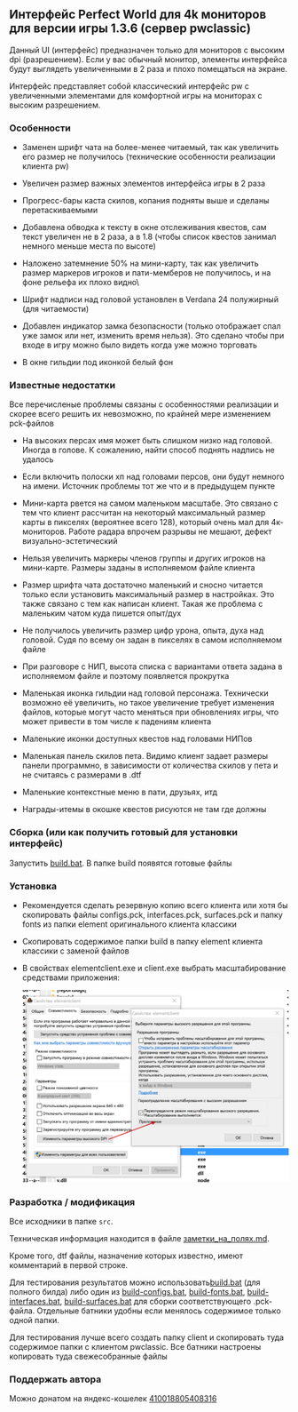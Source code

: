 ## Интерфейс Perfect World для 4k мониторов для версии игры 1.3.6 (сервер pwclassic)

Данный UI (интерфейс) предназначен только для мониторов с высоким dpi (разрешением).
Если у вас обычный монитор, элементы интерфейса будут выглядеть увеличенными в 
2 раза и плохо помещаться на экране.

Интерфейс представляет собой классический интерфейс pw с увеличенными элементами
для комфортной игры на мониторах с высоким разрешением.

### Особенности

  * Заменен шрифт чата на более-менее читаемый, так как увеличить его размер 
    не получилось (технические особенности реализации клиента pw)
    
  * Увеличен размер важных элементов интерфейса игры в 2 раза

  * Прогресс-бары каста скилов, копания подняты выше и сделаны перетаскиваемыми

  * Добавлена обводка к тексту в окне отслеживания квестов, сам текст увеличен не 
    в 2 раза, а в 1.8 (чтобы список квестов занимал немного меньше места по высоте)
    
  * Наложено затемнение 50% на мини-карту, так как увеличить размер маркеров игроков
    и пати-мемберов не получилось, и на фоне рельефа их плохо видно\
    
  * Шрифт надписи над головой установлен в Verdana 24 полужирный (для читаемости)

  * Добавлен индикатор замка безопасности (только отображает спал уже замок или нет, изменить
    время нельзя). Это сделано чтобы при входе в игру можно было видеть когда уже можно торговать
    
  * В окне гильдии под иконкой белый фон

### Известные недостатки

Все перечисленые проблемы связаны с особенностями реализации и скорее всего решить
их невозможно, по крайней мере изменением pck-файлов

  * На высоких персах имя может быть слишком низко над головой. Иногда в голове.
    К сожалению, найти способ поднять надпись не удалось
    
  * Если включить полоски хп над головами персов, они будут немного на имени.
    Источник проблемы тот же что и в предыдущем пункте

  * Мини-карта рвется на самом маленьком масштабе. Это связано с тем что клиент 
    рассчитан на некоторый максимальный размер карты в пикселях (вероятнее 
    всего 128), который очень мал для 4к-мониторов. Работе радара впрочем
    разрывы не мешают, дефект визуально-эстетический
    
  * Нельзя увеличить маркеры членов группы и других игроков на мини-карте. Размеры
  заданы в исполняемом файле клиента
    
  * Размер шрифта чата достаточно маленький и сносно читается только если установить 
    максимальный размер в настройках. Это также связано с тем как написан клиент. 
    Такая же проблема с маленьким чатом куда пишется опыт/дух
    
  * Не получилось увеличить размер цифр урона, опыта, духа над головой. Судя по всему 
    он задан в пикселях в самом исполняемом файле 
    
  * При разговоре с НИП, высота списка с вариантами ответа задана в исполняемом 
    файле и поэтому появляется прокрутка
    
  * Маленькая иконка гильдии над головой персонажа. Технически возможно её увеличить,
    но такое увеличение требует изменения файлов, которые могут часто меняться
    при обновлениях игры, что может привести в том числе к падениям клиента
    
  * Маленькие иконки доступных квестов над головами НИПов

  * Маленькая панель скилов пета. Видимо клиент задает размеры панели программно,
  в зависимости от количества скилов у пета и не считаясь с размерами в .dtf
    
  * Маленькие контекстные меню в пати, друзьях, итд

  * Награды-итемы в окошке квестов рисуются не там где должны
    
  

### Сборка (или как получить готовый для установки интерфейс)

Запустить [build.bat](build.bat). В папке build появятся готовые файлы

### Установка

  * Рекомендуется сделать резервную копию всего клиента или хотя бы скопировать файлы 
    configs.pck, interfaces.pck, surfaces.pck и папку fonts из папки element оригинального 
    клиента классики
    
  * Скопировать содержимое папки build в папку element клиента классики с заменой файлов

  * В свойствах elementclient.exe и client.exe выбрать масштабирование средствами 
    приложения:
    
    ![screenshot](dpi_instr.png)

### Разработка / модификация

Все исходники в папке `src`.

Техническая информация находится в файле [заметки_на_полях.md](заметки_на_полях.md).

Кроме того, dtf файлы, назначение которых известно, имеют комментарий в первой строке.

Для тестирования результатов можно использовать[build.bat](build.bat) (для 
полного билда) либо один из [build-configs.bat](build-configs.bat), 
[build-fonts.bat](build-fonts.bat), [build-interfaces.bat](build-interfaces.bat), 
[build-surfaces.bat](build-surfaces.bat) для сборки соответствующего .pck-файла.
Отдельные батники удобны если менялось содержимое только одной папки.

Для тестирования лучше всего создать папку client и скопировать туда содержимое 
папки с клиентом pwclassic. Все батники настроены копировать туда свежесобранные 
файлы

### Поддержать автора

Можно донатом на яндекс-кошелек 
[410018805408316](https://yoomoney.ru/to/410018805408316)